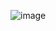 ![image](https://user-images.githubusercontent.com/58721320/104882420-6b070f00-59a6-11eb-949d-64bd14d82749.png)
